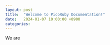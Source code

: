 ```yaml
---
layout: post
title:  "Welcome to PicoRuby Documentation!"
date:   2024-01-07 10:00:00 +0900
categories:
---
```


We are 

